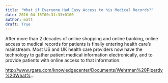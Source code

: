 ```yaml
---
title: "What if Everyone Had Easy Access to his Medical Records?"
date: 2016-04-15T00:31:33+0100
author: matt
draft: True
---
```

After more than 2 decades of online shopping and online banking, online access to medical records for patients is finally entering health care’s mainstream. Most US and UK health care providers now have the technology to gather patient medical information electronically, and to provide patients with online access to that information.

http://www.rgare.com/knowledgecenter/Documents/Wehrman%20Piperdy%20What%...

